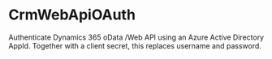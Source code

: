 # CrmWebApiOAuth
Authenticate Dynamics 365 oData /Web API using an Azure Active Directory AppId. Together with a client secret, this replaces username and password.

